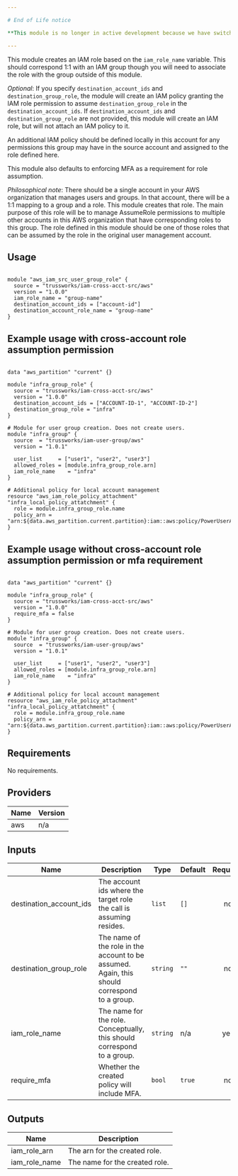 ```yaml
---

# End of Life notice

**This module is no longer in active development because we have switched from role-chaining to direct role assumption. See the [`terraform-layout-example`](https://github.com/trussworks/terraform-layout-example) for our implementation.**

---
```



This module creates an IAM role based on the `iam_role_name` variable. This should correspond 1:1 with an IAM group though you will need to associate the role with the group outside of this module.

_Optional_: If you specify `destination_account_ids` and `destination_group_role`, the module will create an IAM policy granting the IAM role permission to assume `destination_group_role` in the `destination_account_ids`. If `destination_account_ids` and `destination_group_role` are not provided, this module will create an IAM role, but will not attach an IAM policy to it.

An additional IAM policy should be defined locally in this account for any permissions this group may have in the source account and assigned to the role defined here.

This module also defaults to enforcing MFA as a requirement for role assumption.

_Philosophical note_: There should be a single account in your AWS organization that manages users and groups. In that account, there will be a 1:1 mapping to a group and a role. This module creates that role. The main purpose of this role will be to manage AssumeRole permissions to multiple other accounts in this AWS organization that have corresponding roles to this group.
The role defined in this module should be one of those roles that can be assumed by the role in the original user management account.

## Usage

```hcl

module "aws_iam_src_user_group_role" {
  source = "trussworks/iam-cross-acct-src/aws"
  version = "1.0.0"
  iam_role_name = "group-name"
  destination_account_ids = ["account-id"]
  destination_account_role_name = "group-name"
}
```

## Example usage with cross-account role assumption permission

```hcl

data "aws_partition" "current" {}

module "infra_group_role" {
  source = "trussworks/iam-cross-acct-src/aws"
  version = "1.0.0"
  destination_account_ids = ["ACCOUNT-ID-1", "ACCOUNT-ID-2"]
  destination_group_role = "infra"
}

# Module for user group creation. Does not create users.
module "infra_group" {
  source  = "trussworks/iam-user-group/aws"
  version = "1.0.1"

  user_list     = ["user1", "user2", "user3"]
  allowed_roles = [module.infra_group_role.arn]
  iam_role_name    = "infra"
}

# Additional policy for local account management
resource "aws_iam_role_policy_attachment" "infra_local_policy_attatchment" {
  role = module.infra_group_role.name
  policy_arn = "arn:${data.aws_partition.current.partition}:iam::aws:policy/PowerUserAccess"
}

```

## Example usage without cross-account role assumption permission or mfa requirement

```hcl

data "aws_partition" "current" {}

module "infra_group_role" {
  source = "trussworks/iam-cross-acct-src/aws"
  version = "1.0.0"
  require_mfa = false
}

# Module for user group creation. Does not create users.
module "infra_group" {
  source  = "trussworks/iam-user-group/aws"
  version = "1.0.1"

  user_list     = ["user1", "user2", "user3"]
  allowed_roles = [module.infra_group_role.arn]
  iam_role_name    = "infra"
}

# Additional policy for local account management
resource "aws_iam_role_policy_attachment" "infra_local_policy_attatchment" {
  role = module.infra_group_role.name
  policy_arn = "arn:${data.aws_partition.current.partition}:iam::aws:policy/PowerUserAccess"
}
```

<!-- BEGINNING OF PRE-COMMIT-TERRAFORM DOCS HOOK -->
## Requirements

No requirements.

## Providers

| Name | Version |
|------|---------|
| aws | n/a |

## Inputs

| Name | Description | Type | Default | Required |
|------|-------------|------|---------|:--------:|
| destination\_account\_ids | The account ids where the target role the call is assuming resides. | `list` | `[]` | no |
| destination\_group\_role | The name of the role in the account to be assumed. Again, this should correspond to a group. | `string` | `""` | no |
| iam\_role\_name | The name for the role. Conceptually, this should correspond to a group. | `string` | n/a | yes |
| require\_mfa | Whether the created policy will include MFA. | `bool` | `true` | no |

## Outputs

| Name | Description |
|------|-------------|
| iam\_role\_arn | The arn for the created role. |
| iam\_role\_name | The name for the created role. |

<!-- END OF PRE-COMMIT-TERRAFORM DOCS HOOK -->
